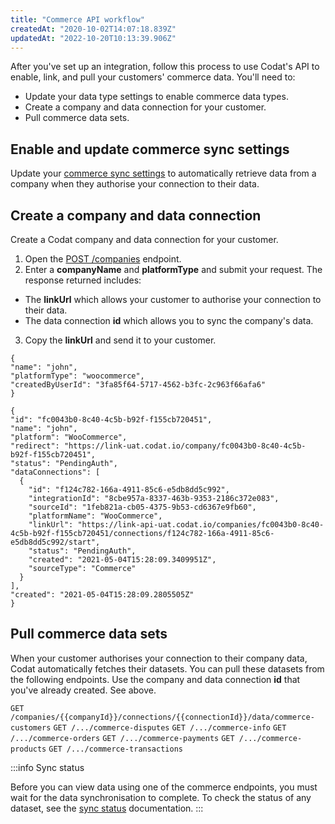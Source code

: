 ```yaml
---
title: "Commerce API workflow"
createdAt: "2020-10-02T14:07:18.839Z"
updatedAt: "2022-10-20T10:13:39.906Z"
---
```


After you've set up an integration, follow this process to use Codat's API to enable, link, and pull your customers' commerce data. You'll need to:

- Update your data type settings to enable commerce data types.
- Create a company and data connection for your customer.
- Pull commerce data sets.

## Enable and update commerce sync settings

Update your [commerce sync settings](https://docs.codat.io/docs/commerce-sync-settings#section-update-commerce-sync-settings-via-the-api) to automatically retrieve data from a company when they authorise your connection to their data.

## Create a company and data connection

Create a Codat company and data connection for your customer.

1. Open the [POST /companies](https://api.codat.io/swagger/index.html#/Companies/post_companies) endpoint.
2. Enter a **companyName** and **platformType** and submit your request.
   The response returned includes:

- The **linkUrl** which allows your customer to authorise your connection to their data.
- The data connection **id** which allows you to sync the company's data.

3. Copy the **linkUrl** and send it to your customer.

```
{
"name": "john",
"platformType": "woocommerce",
"createdByUserId": "3fa85f64-5717-4562-b3fc-2c963f66afa6"
}
```

```
{
"id": "fc0043b0-8c40-4c5b-b92f-f155cb720451",
"name": "john",
"platform": "WooCommerce",
"redirect": "https://link-uat.codat.io/company/fc0043b0-8c40-4c5b-b92f-f155cb720451",
"status": "PendingAuth",
"dataConnections": [
  {
    "id": "f124c782-166a-4911-85c6-e5db8dd5c992",
    "integrationId": "8cbe957a-8337-463b-9353-2186c372e083",
    "sourceId": "1feb821a-cb05-4375-9b53-cd6367e9fb60",
    "platformName": "WooCommerce",
    "linkUrl": "https://link-api-uat.codat.io/companies/fc0043b0-8c40-4c5b-b92f-f155cb720451/connections/f124c782-166a-4911-85c6-e5db8dd5c992/start",
    "status": "PendingAuth",
    "created": "2021-05-04T15:28:09.3409951Z",
    "sourceType": "Commerce"
  }
],
"created": "2021-05-04T15:28:09.2805505Z"
}
```

## Pull commerce data sets

When your customer authorises your connection to their company data, Codat automatically fetches their datasets. You can pull these datasets from the following endpoints. Use the company and data connection **id** that you've already created. See above.

`GET /companies/{{companyId}}/connections/{{connectionId}}/data/commerce-customers`
`GET /.../commerce-disputes`
`GET /.../commerce-info`
`GET /.../commerce-orders`
`GET /.../commerce-payments`
`GET /.../commerce-products`
`GET /.../commerce-transactions`

:::info Sync status

Before you can view data using one of the commerce endpoints, you must wait for the data synchronisation to complete. To check the status of any dataset, see the [sync status](https://docs.codat.io/docs/data-status) documentation.
:::
